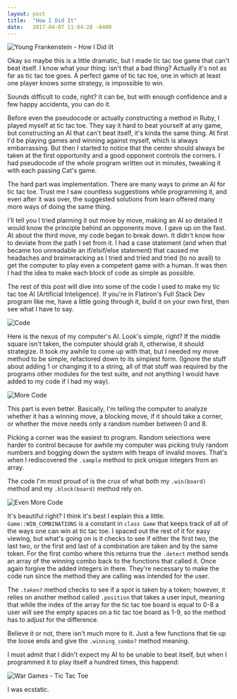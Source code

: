 ```yaml
---
layout: post
title:  "How I Did It"
date:   2017-04-07 11:04:28 -0400
---
```


![Young Frankenstein - How I Did iIt](http://i.imgur.com/TgSF15c.gif)

Okay so maybe this is a little dramatic, but I made tic tac toe game that can't beat itself. I know what your thing: isn't that a bad thing? Actually it's not as far as tic tac toe goes. A perfect game of tic tac toe, one in which at least one player knows some strategy, is impossible to win.

Sounds difficult to code, right? It can be, but with enough confidence and a few happy accidents, you can do it.

Before even the pseudocode or actually constructing a method in Ruby, I played myself at tic tac toe. They say it hard to beat yourself at any game, but constructing an AI that can't beat itself, it's kinda the same thing. At first I'd be playing games and winning against myself, which is always embarrassing. But then I started to notice that the center should always be taken at the first opportunity and a good opponent controls the corners. I had pseudocode of the whole program written out in minutes, tweaking it with each passing Cat's game.

The hard part was implementation. There are many ways to prime an AI for tic tac toe. Trust me I saw countless suggestions while programming it, and even after it was over, the suggested solutions from learn offered many more ways of doing the same thing.

I'll tell you I tried planning it out move by move, making an AI so detailed it would know the principle behind an opponents move. I gave up on the fast. At about the third move, my code began to break down. It didn't know how to deviate from the path I set from it. I had a case statement (and when that became too unreadable an if/elsif/else statement) that caused me headaches and brainwracking as I tried and tried and tried (to no avail) to get the computer to play even a competent game with a human. It was then I had the idea to make each block of code as simple as possible.

The rest of this post will dive into some of the code I used to make my tic tac toe AI (Artificial Inteligence). If you're in Flatiron's Full Stack Dev program like me, have a little going through it, build it on your own first, then see what I have to say.

![Code](http://i.imgur.com/fD4vpZh.png)

Here is the nexus of my computer's AI. Look's simple, right? If the middle square isn't taken, the computer should grab it, otherwise, it should strategize. It took my awhile to come up with that, but I needed my move method to be simple, refactored down to its simplest form. (Ignore the stuff about adding 1 or changing it to a string, all of that stuff was required by the programs other modules for the test suite, and not anything I would have added to my code if I had my way).

![More Code](http://i.imgur.com/S9csQ3S.png)

This part is even better. Basically, I'm telling the computer to analyze whether it has a winning move, a blocking move, if it should take a corner, or whether the move needs only a random number between 0 and 8.

Picking a corner was the easiest to program. Random selections were harder to control because for awhile my computer was picking truly random numbers and bogging down the system with heaps of invalid moves. That's when I rediscovered the `.sample` method to pick unique integers from an array.

The code I'm most proud of is the crux of what both my `.win(board)` method and my `.block(board)` method rely on.

![Even More Code](http://i.imgur.com/tzG0qZd.pngd)

It's beautiful right? I think it's best I explain this a little. `Game::WIN_COMBINATIONS` is a constant in `class Game` that keeps track of all of the ways one can win at tic tac toe. I spaced out the rest of it for easy viewing, but what's going on is it checks to see if either the first two, the last two, or the first and last of a combination are taken and by the same token. For the first combo where this returns true the `.detect` method sends an array of the winning combo back to the functions that called it. Once again forgive the added integers in there. They're necessary to make the code run since the method they are calling was intended for the user.

The `.taken?` method checks to see if a spot is taken by a token; however, it relies on another method called `.position` that takes a user input, meaning that while the index of the array for the tic tac toe board is equal to 0-8 a user will see the empty spaces on a tic tac toe board as 1-9, so the method has to adjust for the difference.

Believe it or not, there isn't much more to it. Just a few functions that tie up the loose ends and give the `.winning_combo?` method meaning.

I must admit that I didn't expect my AI to be unable to beat itself, but when I programmed it to play itself a hundred times, this happend:

![War Games - Tic Tac Toe](http://i.imgur.com/Ks0kdQV.gif)

I was ecstatic.


